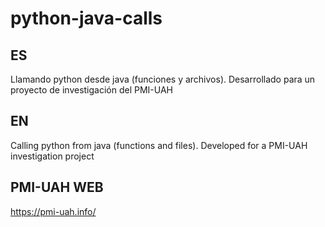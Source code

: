 # python-java-calls
## ES
Llamando python desde java (funciones y archivos). 
Desarrollado para un proyecto de investigación del PMI-UAH

## EN
Calling python from java (functions and files).
Developed for a PMI-UAH investigation project

## PMI-UAH WEB
https://pmi-uah.info/
